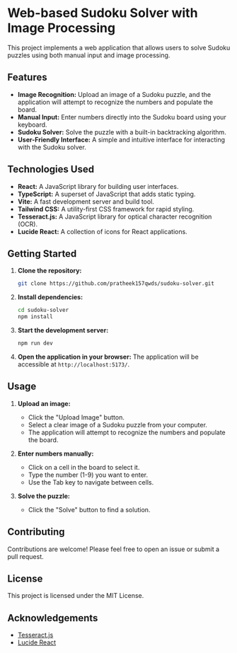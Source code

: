 # Web-based Sudoku Solver with Image Processing

This project implements a web application that allows users to solve Sudoku puzzles using both manual input and image processing.

## Features

- **Image Recognition:** Upload an image of a Sudoku puzzle, and the application will attempt to recognize the numbers and populate the board.
- **Manual Input:**  Enter numbers directly into the Sudoku board using your keyboard.
- **Sudoku Solver:**  Solve the puzzle with a built-in backtracking algorithm.
- **User-Friendly Interface:**  A simple and intuitive interface for interacting with the Sudoku solver.

## Technologies Used

- **React:**  A JavaScript library for building user interfaces.
- **TypeScript:**  A superset of JavaScript that adds static typing.
- **Vite:**  A fast development server and build tool.
- **Tailwind CSS:**  A utility-first CSS framework for rapid styling.
- **Tesseract.js:**  A JavaScript library for optical character recognition (OCR).
- **Lucide React:**  A collection of icons for React applications.

## Getting Started

1. **Clone the repository:**
   ```bash
   git clone https://github.com/pratheek157qwds/sudoku-solver.git
   ```

2. **Install dependencies:**
   ```bash
   cd sudoku-solver
   npm install
   ```

3. **Start the development server:**
   ```bash
   npm run dev
   ```

4. **Open the application in your browser:**
   The application will be accessible at `http://localhost:5173/`.

## Usage

1. **Upload an image:**
   - Click the "Upload Image" button.
   - Select a clear image of a Sudoku puzzle from your computer.
   - The application will attempt to recognize the numbers and populate the board.

2. **Enter numbers manually:**
   - Click on a cell in the board to select it.
   - Type the number (1-9) you want to enter.
   - Use the Tab key to navigate between cells.

3. **Solve the puzzle:**
   - Click the "Solve" button to find a solution.

## Contributing

Contributions are welcome! Please feel free to open an issue or submit a pull request.

## License

This project is licensed under the MIT License.

## Acknowledgements

- [Tesseract.js](https://tesseract.projectnaptha.com/)
- [Lucide React](https://lucide.dev/)
